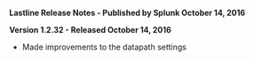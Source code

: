 **Lastline Release Notes - Published by Splunk October 14, 2016**


**Version 1.2.32 - Released October 14, 2016**

* Made improvements to the datapath settings
